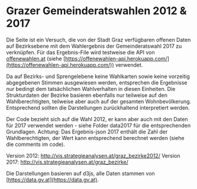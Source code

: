 # Grazer Gemeinderatswahlen 2012 & 2017

Die Seite ist ein Versuch, die von der Stadt Graz verfügbaren offenen Daten auf Bezirksebene mit dem Wahlergebnis der Gemeinderatswahl 2017 zu verknüpfen. Für das Ergebnis-File wird testweise die API von [offenewahlen.at](http://offenewahlen.at) (siehe [https://offenewahlen-api.herokuapp.com/](https://offenewahlen-api.herokuapp.com/)) verwendet.

Da auf Bezirks- und Sprengelebene keine Wahlkarten sowie keine vorzeitig abgegebenen Stimmen ausgewiesen werden, entsprechen die Ergebnisse nur bedingt dem tatsächlichen Wahlverhalten in diesen Einheiten. Die Strukturdaten der Bezirke basieren ebenfalls nur teilweise auf den Wahlberechtigten, teilweise aber auch auf der gesamten Wohnbevölkerung. Entsprechend sollten die Darstellungen zurückhaltend interpretiert werden.

Der Code bezieht sich auf die Wahl 2012, er kann aber auch mit den Daten für 2017 verwendet werden - siehe Folder data2017 für die entsprechenden Grundlagen. Achtung: Das Ergebnis-json 2017 enthält die Zahl der Wahlberechtigten, der Wert kann entsprechend berechnet werden (siehe die comments im code).

Version 2012: http://vis.strategieanalysen.at/graz_bezirke2012/
Version 2017: http://vis.strategieanalysen.at/graz_bezirke/

Die Darstellungen basieren auf d3js, alle Daten stammen von [https://data.gv.at](https://data.gv.at).
